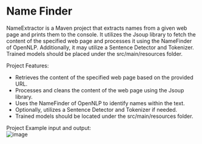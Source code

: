# Name Finder
<p>NameExtractor is a Maven project that extracts names from a given web page and prints them to the console. 
  It utilizes the Jsoup library to fetch the content of the specified web page and processes it using the NameFinder of OpenNLP. Additionally, it may utilize a Sentence Detector and Tokenizer. 
  Trained models should be placed under the src/main/resources folder.</p>
  
Project Features:

* Retrieves the content of the specified web page based on the provided URL.
* Processes and cleans the content of the web page using the Jsoup library.
* Uses the NameFinder of OpenNLP to identify names within the text.
* Optionally, utilizes a Sentence Detector and Tokenizer if needed.
* Trained models should be located under the src/main/resources folder.
  <p></p>
Project Example input and output:  
![image](https://github.com/AliHanBtmz/Name-Finder/assets/132774344/b8612a48-e03d-4140-9857-a84e1383fdc2)
